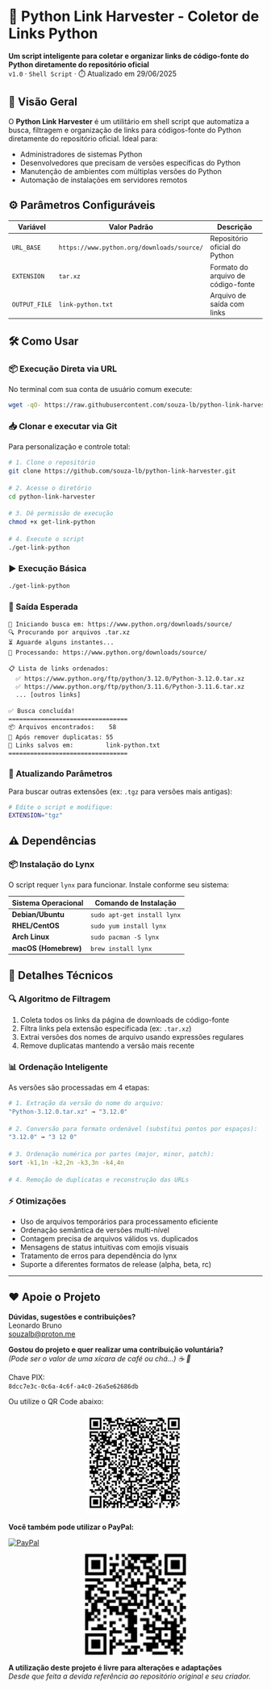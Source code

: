 # 🚀 Python Link Harvester - Coletor de Links Python

**Um script inteligente para coletar e organizar links de código-fonte do Python diretamente do repositório oficial**  
`v1.0` · `Shell Script` · ⏱️ Atualizado em 29/06/2025

## 🌟 Visão Geral

O **Python Link Harvester** é um utilitário em shell script que automatiza a busca, filtragem e organização de links para códigos-fonte do Python diretamente do repositório oficial. Ideal para:

- Administradores de sistemas Python
- Desenvolvedores que precisam de versões específicas do Python
- Manutenção de ambientes com múltiplas versões do Python
- Automação de instalações em servidores remotos

## ⚙️ Parâmetros Configuráveis
| Variável         | Valor Padrão                               | Descrição                                  |
|------------------|--------------------------------------------|--------------------------------------------|
| `URL_BASE`       | `https://www.python.org/downloads/source/` | Repositório oficial do Python              |
| `EXTENSION`      | `tar.xz`                                   | Formato do arquivo de código-fonte         |
| `OUTPUT_FILE`    | `link-python.txt`                          | Arquivo de saída com links                 |

## 🛠️ Como Usar

### 📦 Execução Direta via URL
No terminal com sua conta de usuário comum execute:

```bash
wget -qO- https://raw.githubusercontent.com/souza-lb/python-link-harvester/main/get-link-python | bash
```

### 📥 Clonar e executar via Git
Para personalização e controle total:

```bash
# 1. Clone o repositório
git clone https://github.com/souza-lb/python-link-harvester.git

# 2. Acesse o diretório
cd python-link-harvester

# 3. Dê permissão de execução
chmod +x get-link-python

# 4. Execute o script
./get-link-python
```

### ▶️ Execução Básica
```bash
./get-link-python
```

### 📝 Saída Esperada
```
🚀 Iniciando busca em: https://www.python.org/downloads/source/
🔍 Procurando por arquivos .tar.xz
⏳ Aguarde alguns instantes...
📁 Processando: https://www.python.org/downloads/source/

📋 Lista de links ordenados:
  ✅ https://www.python.org/ftp/python/3.12.0/Python-3.12.0.tar.xz
  ✅ https://www.python.org/ftp/python/3.11.6/Python-3.11.6.tar.xz
  ... [outros links]

✅ Busca concluída!
=================================
📦 Arquivos encontrados:    58
🔧 Após remover duplicatas: 55
💾 Links salvos em:         link-python.txt
=================================
```

### 🔄 Atualizando Parâmetros
Para buscar outras extensões (ex: `.tgz` para versões mais antigas):
```bash
# Edite o script e modifique:
EXTENSION="tgz"
```

## ⚠️ Dependências

### 📦 Instalação do Lynx
O script requer `lynx` para funcionar. Instale conforme seu sistema:

| Sistema Operacional      | Comando de Instalação       |
|--------------------------|-----------------------------|
| **Debian/Ubuntu**        | `sudo apt-get install lynx` |
| **RHEL/CentOS**          | `sudo yum install lynx`     |
| **Arch Linux**           | `sudo pacman -S lynx`       |
| **macOS (Homebrew)**     | `brew install lynx`         |

## 🧩 Detalhes Técnicos

### 🔍 Algoritmo de Filtragem
1. Coleta todos os links da página de downloads de código-fonte
2. Filtra links pela extensão especificada (ex: `.tar.xz`)
3. Extrai versões dos nomes de arquivo usando expressões regulares
4. Remove duplicatas mantendo a versão mais recente

### 📊 Ordenação Inteligente
As versões são processadas em 4 etapas:
```bash
# 1. Extração da versão do nome do arquivo:
"Python-3.12.0.tar.xz" → "3.12.0"

# 2. Conversão para formato ordenável (substitui pontos por espaços):
"3.12.0" → "3 12 0"

# 3. Ordenação numérica por partes (major, minor, patch):
sort -k1,1n -k2,2n -k3,3n -k4,4n

# 4. Remoção de duplicatas e reconstrução das URLs
```

### ⚡ Otimizações
- Uso de arquivos temporários para processamento eficiente
- Ordenação semântica de versões multi-nível
- Contagem precisa de arquivos válidos vs. duplicados
- Mensagens de status intuitivas com emojis visuais
- Tratamento de erros para dependência do lynx
- Suporte a diferentes formatos de release (alpha, beta, rc)

---

## ❤️ Apoie o Projeto

**Dúvidas, sugestões e contribuições?**  
Leonardo Bruno  
souzalb@proton.me  

**Gostou do projeto e quer realizar uma contribuição voluntária?**  
*(Pode ser o valor de uma xícara de café ou chá...) ☕ 🍵*  

Chave PIX:  
`8dcc7e3c-0c6a-4c6f-a4c0-26a5e62686db`  

Ou utilize o QR Code abaixo:  

<p align="center">
  <img src="images/qrcode-pix.png" alt="QR Code PIX" width="200">
</p>

**Você também pode utilizar o PayPal:**  

[![PayPal](https://img.shields.io/badge/Donate-PayPal-00457C?style=for-the-badge&logo=paypal)](https://www.paypal.com/donate/?hosted_button_id=EQVW5QQ7GBGSY)

<p align="center">
  <img src="images/qrcode-paypal.png" alt="QR Code PayPal" width="200">
</p>

**A utilização deste projeto é livre para alterações e adaptações**  
*Desde que feita a devida referência ao repositório original e seu criador.*
